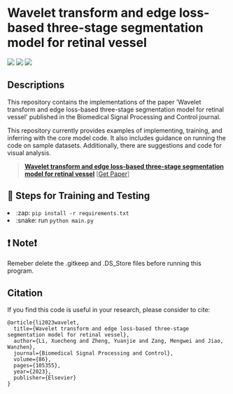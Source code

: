 # Wavelet transform and edge loss-based three-stage segmentation model for retinal vessel

<a href="https://www.python.org/"><img src="https://img.shields.io/badge/Python-3.9-ff69b4.svg" /></a>
<a href= "https://pytorch.org/"> <img src="https://img.shields.io/badge/PyTorch-2.1-2BAF2B.svg" /></a>
<a href="https://opensource.org/licenses/MIT"><img src="https://img.shields.io/badge/License-MIT-yellow.svg"></a>

## Descriptions
This repository contains the implementations of the paper 'Wavelet transform and edge loss-based three-stage segmentation model for retinal vessel' published in the Biomedical Signal Processing and Control journal. 


This repository currently provides examples of implementing, training, and inferring with the core model code. It also includes guidance on running the code on sample datasets. Additionally, there are suggestions and code for visual analysis.


> [**Wavelet transform and edge loss-based three-stage segmentation model for retinal vessel**](https://doi.org/10.1016/j.bspc.2023.105355)
> [[Get Paper](https://doi.org/10.1016/j.bspc.2023.105355)]


## :key: Steps for Training and Testing

<li> :zap: <code>pip install -r requirements.txt </code></li>

<li> :snake: run <code>python main.py</code></li>



## :exclamation: Note:exclamation:
Remeber delete the .gitkeep and .DS_Store files before running this program.


## Citation
If you find this code is useful in your research, please consider to cite:
```
@article{li2023wavelet,
  title={Wavelet transform and edge loss-based three-stage segmentation model for retinal vessel},
  author={Li, Xuecheng and Zheng, Yuanjie and Zang, Mengwei and Jiao, Wanzhen},
  journal={Biomedical Signal Processing and Control},
  volume={86},
  pages={105355},
  year={2023},
  publisher={Elsevier}
}
```
